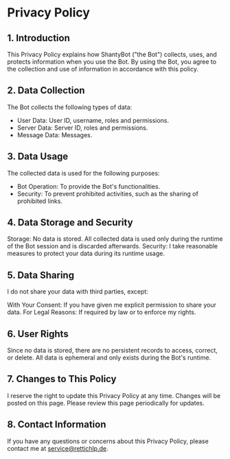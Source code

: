 # Privacy Policy

## 1. Introduction

This Privacy Policy explains how ShantyBot ("the Bot") collects, uses, and protects information when you use the Bot. By using the
Bot, you agree to the collection and use of information in accordance with this policy.

## 2. Data Collection

The Bot collects the following types of data:

- User Data: User ID, username, roles and permissions.
- Server Data: Server ID, roles and permissions.
- Message Data: Messages.

## 3. Data Usage

The collected data is used for the following purposes:

- Bot Operation: To provide the Bot's functionalities.
- Security: To prevent prohibited activities, such as the sharing of prohibited links.

## 4. Data Storage and Security

Storage: No data is stored. All collected data is used only during the runtime of the Bot session and is discarded afterwards.
Security: I take reasonable measures to protect your data during its runtime usage.

## 5. Data Sharing

I do not share your data with third parties, except:

With Your Consent: If you have given me explicit permission to share your data.
For Legal Reasons: If required by law or to enforce my rights.

## 6. User Rights

Since no data is stored, there are no persistent records to access, correct, or delete. All data is ephemeral and only exists during
the Bot's runtime.

## 7. Changes to This Policy

I reserve the right to update this Privacy Policy at any time. Changes will be posted on this page. Please review this page
periodically for updates.

## 8. Contact Information

If you have any questions or concerns about this Privacy Policy, please contact me
at [service@rettichlp.de](mailto:service@rettichlp.de).
